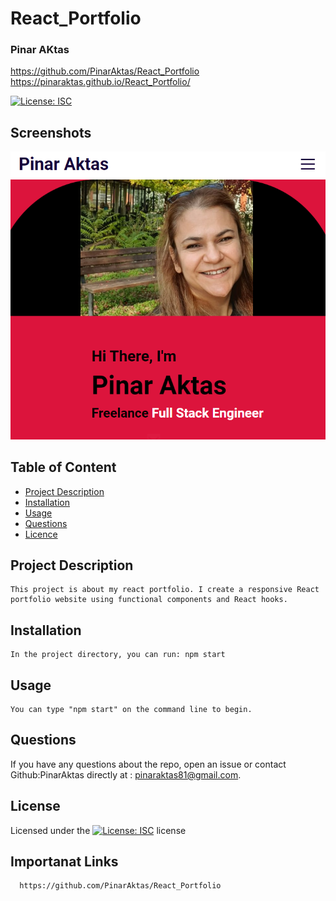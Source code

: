 # React_Portfolio

### Pinar AKtas
  https://github.com/PinarAktas/React_Portfolio
  https://pinaraktas.github.io/React_Portfolio/

  [![License: ISC](https://img.shields.io/badge/License-ISC-blue.svg)](https://opensource.org/licenses/ISC)
  
  ## Screenshots
  
  ![](public/assets/reactportfolio.png)

  ## Table of Content
  - [Project Description](#description)
  - [Installation](#installation)
  - [Usage](#usage)
  - [Questions](#questions)
  - [Licence](#license)

  ## Project Description
    This project is about my react portfolio. I create a responsive React portfolio website using functional components and React hooks. 

    
  ## Installation
    In the project directory, you can run: npm start 

  ## Usage
    You can type "npm start" on the command line to begin. 

  ## Questions

  If you have any questions about the repo, open an issue or contact Github:PinarAktas directly at : pinaraktas81@gmail.com.


  ## License
  Licensed under the [![License: ISC](https://img.shields.io/badge/License-ISC-blue.svg)](https://opensource.org/licenses/ISC) license

  ## Importanat Links
      https://github.com/PinarAktas/React_Portfolio


